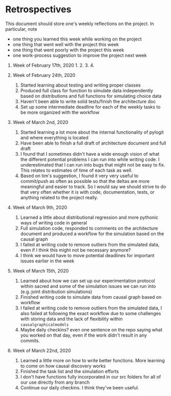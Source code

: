 Retrospectives
==============
This document should store one's weekly reflections on the project. In particular, note

- one thing you learned this week while working on the project
- one thing that went well with the project this week
- one thing that went poorly with the project this week
- one work-process suggestion to improve the project next week

1. Week of February 17th, 2020
    1. 
    2.
    3.
    4.

2. Week of February 24th, 2020
    1. Started learning about testing and writing proper classes
    2. Produced full class for function to simulate data independently based on distributions 
     and full functions for simulating choice data
    3. Haven't been able to write solid tests/finish the architecture doc
    4. Set up some intermediate deadline for each of the weekly tasks to be more organized with the workflow

3. Week of March 2nd, 2020
    1. Started learning a lot more about the internal functionality of pylogit and where everything is located
    2. Have been able to finish a full draft of architecture document and full draft
    3. I found that I sometimes didn't have a wide enough vision of what the different potential problems I can run into while writing code. I underestimated that I can run into bugs that might not be easy to fix. This relates to estimates of time of each task as well.
    4. Based on tim's suggestion, I found it very very useful to commit/push as often as possible so that the deltas are more meaningful and easier to track. So I would say we should strive to do that very often whether it is with code, documentation, tests, or anything related to the project really.

3. Week of March 9th, 2020
    1. Learned a little about distributional regression and more pythonic ways of writing code in general
    2. Full simulation code, responded to comments on the architecture document and produced a workflow for the simulation based on the causal graph
    3. I failed at writing code to remove outliers from the simulated data, even if I think this might not be necessary anymore?
    4. I think we would have to move potential deadlines for important issues earlier in the week

4. Week of March 15th, 2020
    1. Learned about how we can set up our experimentation protocol within sacred and some of the simulation issues we can run into (e.g.:joint distribution simulations)
    2. Finished writing code to simulate data from causal graph based on workflow
    3. I failed at writing code to remove outliers from the simulated data, I also failed at following the exact workflow due to some challenges with storing data and the lack of flexibility within `causalgraphicalmodels`
    4. Maybe daily checkins? even one sentence on the repo saying what you worked on that day, even if the work didn't result in any commits.

4. Week of March 22nd, 2020
    1. Learned a little more on how to write better functions. More learning to come on how causal discovery works
    2. Finished the task list and the simulation efforts
    3. I don't have functions fully incorporated in our src folders for all of our use directly from any branch
    4. Continue our daily checkins. I think they've been useful.
